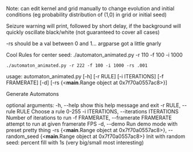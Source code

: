 Note: can edit kernel and grid manually to change evolution and initial conditions (eg probability distribution of (1,0) in grid or initial seed)

Seizure warning will print, followed by short delay, if the background will quickly oscillate black/white (not guaranteed to cover all cases)

-rs should be a val between 0 and 1... argparse got a little gnarly


Cool Rules for center seed:
    ./automaton_animated.py -r 110 -f 100 -i 1000

    ./automaton_animated.py -r 222 -f 100 -i 1000 -rs .001


usage: automaton_animated.py [-h] [-r RULE] [-i ITERATIONS] [-f FRAMERATE]
                             [-d]
                             [-rs {<__main__.Range object at 0x7f70a0557ac8>}]

Generate Automatons

optional arguments:
  -h, --help            show this help message and exit
  -r RULE, --rule RULE  Choose a rule 0-255
  -i ITERATIONS, --iterations ITERATIONS
                        Number of iterations to run
  -f FRAMERATE, --framerate FRAMERATE
                        attempt to run at given framerate FPS
  -d, --demo            Run demo mode with preset pretty thing
  -rs {<__main__.Range object at 0x7f70a0557ac8>}, --random_seed {<__main__.Range object at 0x7f70a0557ac8>}
                        Init with random seed: percent fill with 1s (very
                        big/small most interesting)

